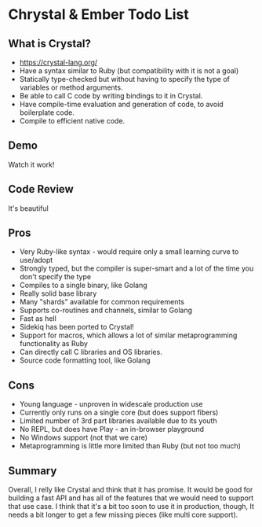 # Chrystal & Ember Todo List

## What is Crystal?

* https://crystal-lang.org/
* Have a syntax similar to Ruby (but compatibility with it is not a goal)
* Statically type-checked but without having to specify the type of variables or method arguments.
* Be able to call C code by writing bindings to it in Crystal.
* Have compile-time evaluation and generation of code, to avoid boilerplate code.
* Compile to efficient native code.

## Demo

Watch it work!

## Code Review

It's beautiful

## Pros

* Very Ruby-like syntax - would require only a small learning curve to use/adopt
* Strongly typed, but the compiler is super-smart and a lot of the time you don't specify the type
* Compiles to a single binary, like Golang
* Really solid base library
* Many "shards" available for common requirements
* Supports co-routines and channels, similar to Golang
* Fast as hell
* Sidekiq has been ported to Crystal!
* Support for macros, which allows a lot of similar metaprogramming functionality as Ruby
* Can directly call C libraries and OS libraries.
* Source code formatting tool, like Golang

## Cons

* Young language - unproven in widescale production use
* Currently only runs on a single core (but does support fibers)
* Limited number of 3rd part libraries available due to its youth
* No REPL, but does have Play - an in-browser playground
* No Windows support (not that we care)
* Metaprogramming is little more limited than Ruby (but not too much)

## Summary

Overall, I relly like Crystal and think that it has promise. It would be good for
building a fast API and has all of the features that we would need to support that use case.
I think that it's a bit too soon to use it in production, though, It needs a bit longer
to get a few missing pieces (like multi core support).
